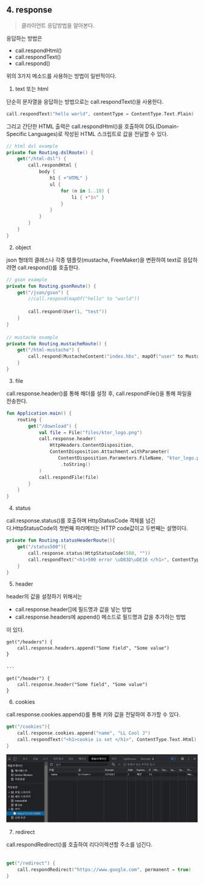 ## 4. response
> 클라이언트 응답방법을 알아본다.  

응답하는 방법은 
- call.respondHtml()
- call.respondText()
- call.respond()

위의 3가지 메소드를 사용하는 방법이 일반적이다.

1. text 또는 html

단순히 문자열을 응답하는 방법으로는 call.respondText()을 사용한다.

~~~kotlin
call.respondText("hello world", contentType = ContentType.Text.Plain)
~~~   

그리고 간단한 HTML 출력은 call.respondHtml()을 호출하여 DSL(Domain-Specific Languages)로 작성된 HTML 스크립트로 값을 전달할 수 있다. 

~~~kotlin
// html dsl example
private fun Routing.dslRoute() {
    get("/html-dsl") {
        call.respondHtml {
            body {
                h1 { +"HTML" }
                ul {
                    for (n in 1..10) {
                        li { +"$n" }
                    }
                }
            }
        }
    }
}
~~~

2. object

json 형태의 클래스나 각종 템플릿(mustache, FreeMaker)을 변환하여 text로 응답하려면 call.respond()를 호출한다.   


~~~kotlin
// gson example
private fun Routing.gsonRoute() {
    get("/json/gson") {
        //call.respond(mapOf("hello" to "world"))

        call.respond(User(1, "test"))
    }
}

// mustache example
private fun Routing.mustacheRoute() {
    get("/html-mustache") {
        call.respond(MustacheContent("index.hbs", mapOf("user" to MustacheUser(1, "user1"))))
    }
}
~~~

3. file 
   
call.response.header()를 통해 해더를 설정 후, call.respondFile()을 통해 파일을 전송한다.   
~~~kotlin
fun Application.main() {
    routing {
        get("/download") {
            val file = File("files/ktor_logo.png")
            call.response.header(
                HttpHeaders.ContentDisposition,
                ContentDisposition.Attachment.withParameter(
                   ContentDisposition.Parameters.FileName, "ktor_logo.png")
                    .toString()
            )
            call.respondFile(file)
        }
    }
}
~~~

4. status
   
call.response.status()를 호출하며 HttpStatusCode 객체를 넘긴다.HttpStatusCode의 첫번째 파라메터는 HTTP code값이고 두번째는 설명이다. 
~~~kotlin
private fun Routing.statusHeaderRoute(){
    get("/status500"){
        call.response.status(HttpStatusCode(500, ""))
        call.respondText("<h1>500 error \uD83D\uDE16 </h1>", ContentType.Text.Html)
    }
}
~~~

5. header

header의 값을 설정하기 위해서는 
- call.response.header[]에 필드명과 값을 넣는 방법
- call.response.headers에 append() 메소드로 필드명과 값을 추가하는 방법

이 있다. 
~~~
get("/headers") {
    call.response.headers.append("Some field", "Some value")
}

...

get("/header") {
    call.response.header("Some field", "Some value")
}
~~~

6. cookies

call.response.cookies.append()를 통해 키와 값을 전달하여 추가할 수 있다. 
~~~kotlin
get("/cookies"){
    call.response.cookies.append("name", "LL Cool J")
    call.respondText("<h1>cookie is set </h1>", ContentType.Text.Html)
}
~~~

![](images/response_1_chrome.jpg)

   
7. redirect

call.respondRedirect()를 호출하여 리다이렉션할 주소를 넘긴다. 
~~~kotlin

get("/redirect") {
    call.respondRedirect("https://www.google.com", permanent = true)
}

~~~
   
